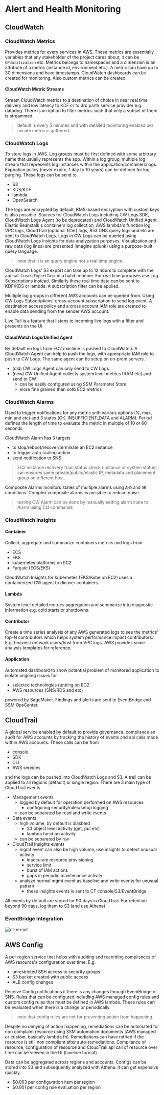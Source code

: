 # Alert and Health Monitoring

## CloudWatch

### CloudWatch Metrics

Provides metrics for every services in AWS. These metrics are essentially
variables that any stakeholder of the project cares about, it can be
`CPUutilization` etc. Metrics belongs to namespaces and a dimension is an
attribute of a metric (instance id, environment etc.). A metric can have up to
30 dimensions and have timestamps. CloudWatch dashboards can be created for
monitoring. Also custom metrics can be created.

#### CloudWatch Metric Streams

Stream CloudWatch metrics to a destination of choice in near real time delivery
and low latency to KDF or to 3rd parth service provider e.g. datadog. There is
an option to filter metrics such that only a subset of them is streammed.

> default is every 5 minutes and with detailed monitoring enabled per minute
> metric is gathered.

### CloudWatch Logs

To store logs in AWS. Log groups must be first defined with some arbitrary name
that usually represents the app. Within a log group, multiple log stream that
represents log instances within the application/containers/logs. Expiration
policy (never expire, 1 day to 10 years) can be defined for log purging. These
logs can be send to

- S3
- KDS/KDF
- lambda
- OpenSearch

The logs are encrypted by default, KMS-based encryption with custom keys is
also possible. Sources for CloudWatch Logs including CW Logs SDK, CloudWatch
Logs Agent (to be deprecated) and CloudWatch Unified Agent. Elastic Beanstalk's
containers log collection, AWS lambda's function log, VPC logs, CloudTrail
(optional filter) logs, R53 DNS query logs and etc are sent to CloudWatch Logs.
Logs in CW Logs can be queried using CloudWatch Logs Insights for data
analyzation purposes. Visualization and raw data (log lines) are presented
(imagine splunk) using a purpose-built query language.

> note that it is an query engine not a real time engine.

CloudWatch Logs' S3 export can take up to 12 hours to complete with the api
call `CreateExportTask` in a batch manner. For real time purposes use Log
Subscriptions instead. Similarly these real time data can be sent to KDF/KDS or
lambda. A subscription filter can be applied.

Multiple log groups in different AWS accounts can be queried from. Using CW
Logs Subscriptions' cross-account subscription to send log event. A destination
access policy  and a cross account IAM role are created to enable data sending
from the sender AWS account.

Live Tail is a feature that listens to incoming live logs with a filter and
presents on the UI.

#### CloudWatch Logs/Unified Agent

By default no logs from EC2 machine is pushed to CloudWatch. A CloudWatch Agent
can help to push the logs, with appropriate IAM role to push to CW Logs. The
same agent can be setup on on-prem servers.

- (old) CW Logs Agent can only send to CW Logs
- (new) CW Unified Agent collects system level metrics (RAM etc) and send to CW
  - can be easily configured using SSM Parameter Store
  - more fine grained than ootb EC2 metrics

### CloudWatch Alarms

Used to trigger notifications for any metric with various options (%, max, min
and etc) and 3 states (OK, INSUFFICIENT_DATA and ALARM). Period defines the
length of time to evaluate the metric in multiple of 10 or 60 seconds.

CloudWatch Alarm has 3 targets

- to stop/reboot/recover/terminate an EC2 instance
- to trigger auto scaling action
- send notification to SNS

> EC2 instance recovery from status check (instance or system status) can
> ensures same private/public/elastic IP, metadata and placement group on
> different host.

Composite Alarms monitors states of multiple alarms using `AND` and `OR`
conditions. Complex composite alarms is possible to reduce noise.

> testing CW Alarm can be done by manually setting alarm state to Alarm using
> CLI commands

### CloudWatch Insights

#### Container

Collect, aggregate and summarize containers metrics and logs from

- ECS
- EKS
- kubernetes platforms on EC2
- Fargate (ECS/EKS)

CloudWatch Insights for kubernetes (EKS/Kube on EC2) uses a containerized CW
agent to dicover containers.

#### Lambda

System level detailed metrics aggregation and summarize into diagnostic
information e.g. cold starts or shutdowns.

#### Contributor

Create a time series analysis of any AWS generated logs to see the metrics'
top-N contributors which helps system performance impact contributors. E.g.
heaviest network users/host from VPC logs. AWS provides some analysis
templates for reference.

#### Application

Automated dashboard to show potential problem of monitored application to
isolate ongoing issues for

- selected technologies running on EC2
- AWS resources (SNS/RDS and etc)

powered by SageMaker. Findings and alerts are sent to EventBridge and SSM
OpsCenter.

## CloudTrail

A global service enabled by default to provide governance, compliance an audit
for AWS accounts by tracking the history of events and api calls made within
AWS accounts. These calls can be from

- console
- SDK
- CLI
- AWS services

and the logs can be pushed into CloudWatch Logs and S3. A trail can be applied
to all regions (default) or single region. There are 3 main type of CloudTrail
events

- Management events
  - logged by default for operation performed on AWS resources
    - configuring security/rules/setup logging
  - can be separated by read and write events
- Data events
  - high volume, by default is diasbled
    - S3 object level activity (get, put etc)
    - lambda function activity
  - can be separated by r/w
- CloudTrail Insights events
  - mgmt event can also be high volume, use insights to detect unusual activity
    - inaccurate resource provisioning
    - service limit
    - burst of IAM actions
    - gaps in periodic maintenance activity
  - analyze normal mgmt event as baseline and write events for unusual pattern
    - these insights events is sent to CT console/S3/EventBridge

All events by default are stored for 90 days in CloudTrail. For retention
beyond 90 days, log them to S3 (and use Athena)

### EventBridge Integration

![ct-eb-int](ct-eb-int.PNG)

## AWS Config

A per region service that helps with auditing and recording compliances of AWS
resource's configuration over time. E.g.

- unrestricted SSH access to security groups
- S3 bucket created with public access
- ALB config changes

Receive Config notifications if there is any changes through EventBridge or
SNS. Rules that can be configured including AWS managed config rules and custom
config rules that must be defined in AWS lambda. These rules can be evaluated
when there is a change or periodically.

> note that config rules are not for preventing action from happening.

Despite no denying of action happening, remediations can be automated for non
complaint resource using SSM automation documents (AWS managed or custom,
basically lambda fn). Remediations can have retried if the resource is still
non compliant after auto-remediations. Compliance of resource, configuration of
resource and CloudTrail api call of resource over time can be viewed in the UI
(timeline format).

Data can be aggregated across regions and accounts. Configs can be stored into
S3 and subsequently analyzed with Athena. It can get expensive quickly,

- $0.003 per configuration item per region
- $0.001 per config rule evaluation per region
